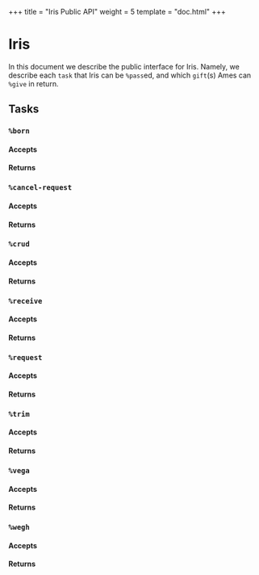 +++
title = "Iris Public API"
weight = 5
template = "doc.html"
+++

# Iris

In this document we describe the public interface for Iris. Namely, we describe
each `task` that Iris can be `%pass`ed, and which `gift`(s) Ames can `%give` in return.

## Tasks

### `%born`

#### Accepts

#### Returns


### `%cancel-request`

#### Accepts

#### Returns



### `%crud`


#### Accepts

#### Returns


### `%receive`

#### Accepts

#### Returns


### `%request`

#### Accepts

#### Returns


### `%trim`

#### Accepts

#### Returns


### `%vega`

#### Accepts

#### Returns


### `%wegh`

#### Accepts

#### Returns

